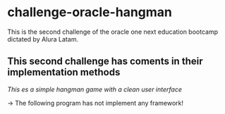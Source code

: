 # challenge-oracle-hangman

This is the second challenge of the oracle one next education bootcamp dictated by Alura Latam.

## This second challenge has coments in their implementation methods

*This es a simple hangman game with a clean user interface*

 -> The following program has not implement any framework!
